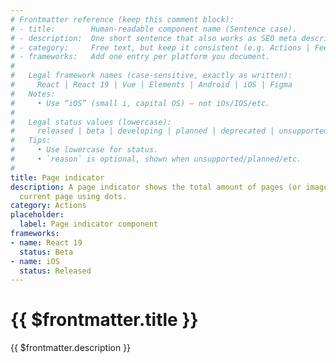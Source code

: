 ```yaml
---
# Frontmatter reference (keep this comment block):
# - title:        Human-readable component name (Sentence case).
# - description:  One short sentence that also works as SEO meta description.
# - category:     Free text, but keep it consistent (e.g. Actions | Feedback | Forms | Navigation | Data display | Layout | Utilities).
# - frameworks:   Add one entry per platform you document.
#
#   Legal framework names (case-sensitive, exactly as written):
#     React | React 19 | Vue | Elements | Android | iOS | Figma
#   Notes:
#     • Use “iOS” (small i, capital OS) — not iOs/IOS/etc.
#
#   Legal status values (lowercase):
#     released | beta | developing | planned | deprecated | unsupported
#   Tips:
#     • Use lowercase for status.
#     • `reason` is optional, shown when unsupported/planned/etc.
#
title: Page indicator
description: A page indicator shows the total amount of pages (or images) and the
  current page using dots.
category: Actions
placeholder:
  label: Page indicator component
frameworks:
- name: React 19
  status: Beta
- name: iOS
  status: Released
---
```


<script setup>
  import Overview from './overview.md';
  import Usage from './usage.md';
  import Styling from './styling.md';
  import Dev from './code.md';
  import Accessibility from './accessibility.md';
</script>

# {{ $frontmatter.title }}
{{ $frontmatter.description }}

<DsComponentStatus align="left" hide-unsupported />

<tabs-content variant="main">
  <template #Overview>
    <overview />
  </template>
  <template #Usage>
    <usage />
  </template>
  <template #Styling>
    <styling />
  </template>
  <template #Code>
    <dev />
  </template>
  <template #Accessibility>
    <accessibility />
  </template>
</tabs-content>

<component-questions />
